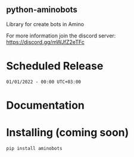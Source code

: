 ## python-aminobots
Library for create bots in Amino

For more information join the discord server: https://discord.gg/mWJfZ2eTFc

# Scheduled Release
`01/01/2022 - 00:00 UTC+03:00`

# Documentation

# Installing (coming soon)
`pip install aminobots`
